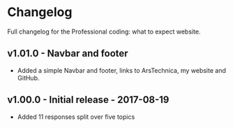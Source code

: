 # Changelog

Full changelog for the Professional coding: what to expect website.

## v1.01.0 - Navbar and footer

* Added a simple Navbar and footer, links to ArsTechnica, my website and GitHub.

## v1.00.0 - Initial release - 2017-08-19

* Added 11 responses split over five topics
